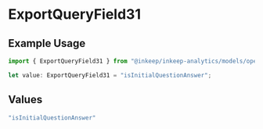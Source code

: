 # ExportQueryField31

## Example Usage

```typescript
import { ExportQueryField31 } from "@inkeep/inkeep-analytics/models/operations";

let value: ExportQueryField31 = "isInitialQuestionAnswer";
```

## Values

```typescript
"isInitialQuestionAnswer"
```